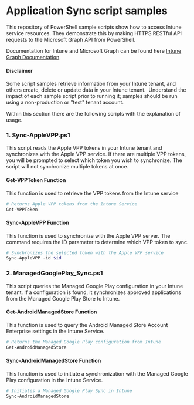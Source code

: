 # Application Sync script samples

This repository of PowerShell sample scripts show how to access Intune service resources.  They demonstrate this by making HTTPS RESTful API requests to the Microsoft Graph API from PowerShell.

Documentation for Intune and Microsoft Graph can be found here [Intune Graph Documentation](https://developer.microsoft.com/en-us/graph/docs/api-reference/beta/resources/intune_graph_overview).

#### Disclaimer
Some script samples retrieve information from your Intune tenant, and others create, delete or update data in your Intune tenant.  Understand the impact of each sample script prior to running it; samples should be run using a non-production or "test" tenant account. 

Within this section there are the following scripts with the explanation of usage.

### 1. Sync-AppleVPP.ps1
This script reads the Apple VPP tokens in your Intune tenant and synchronizes with the Apple VPP service. If there are multiple VPP tokens, you will be prompted to select which token you wish to synchronize. The script will not synchronize multiple tokens at once.

#### Get-VPPToken Function
This function is used to retrieve the VPP tokens from the Intune service
```PowerShell
# Returns Apple VPP tokens from the Intune Service
Get-VPPToken
```

#### Sync-AppleVPP Function
This function is used to synchronize with the Apple VPP server. The command requires the ID parameter to determine which VPP token to sync.
```PowerShell
# Synchronizes the selected token with the Apple VPP service
Sync-AppleVPP -id $id
```

### 2. ManagedGooglePlay_Sync.ps1
This script queries the Managed Google Play configuration in your Intune tenant. If a configuration is found, it synchronizes approved applications from the Managed Google Play Store to Intune.

#### Get-AndroidManagedStore Function
This function is used to query the Android Managed Store Account Enterprise settings in the Intune Service.
```PowerShell
# Returns the Managed Google Play configuration from Intune
Get-AndroidManagedStore
```

#### Sync-AndroidManagedStore Function
This function is used to initiate a synchronization with the Managed Google Play configuration in the Intune Service.
```PowerShell
# Initiates a Managed Google Play Sync in Intune
Sync-AndroidManagedStore
```
